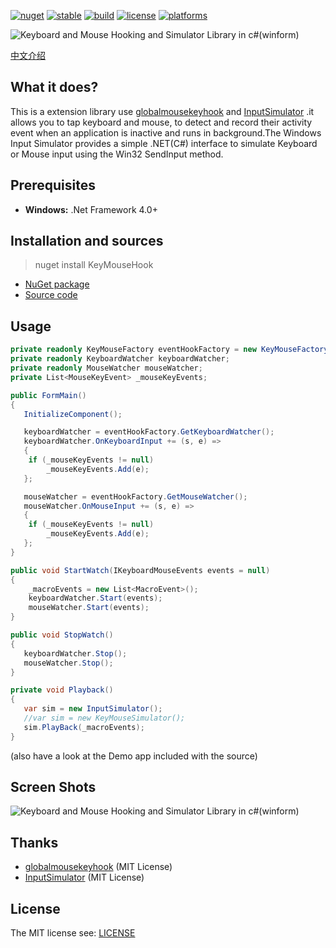 [![nuget][nuget-badge]][nuget-url]
[![stable](https://img.shields.io/badge/stable-stable-green.svg)](https://github.com/loamen/KeyMouseHook/) 
[![build](https://img.shields.io/shippable/5444c5ecb904a4b21567b0ff.svg)](https://travis-ci.org/loamen/KeyMouseHook)
[![license](https://img.shields.io/badge/license-MIT-red.svg?style=flat)](https://raw.githubusercontent.com/loamen/KeyMouseHook/master/LICENSE)
[![platforms](https://img.shields.io/badge/platform-Windows-yellow.svg?style=flat)]()

[nuget-badge]: https://img.shields.io/badge/nuget-v1.0.0-blue.svg
[nuget-url]: https://www.nuget.org/packages/KeyMouseHook
[source-url]: https://github.com/loamen/KeyMouseHook
[mousekeyhook-url]: https://github.com/gmamaladze/globalmousekeyhook
[inputsimulator-url]: https://github.com/michaelnoonan/inputsimulator
[readme-url]: https://github.com/loamen/KeyMouseHook/blob/master/README.zh-CN.md

![Keyboard and Mouse Hooking and Simulator Library in c#(winform)](https://github.com/loamen/KeyMouseHook/raw/master/documents/images/keyboard-mouse-hook-logo.png)

[中文介绍][readme-url]

## What it does?

This is a extension library use [globalmousekeyhook][mousekeyhook-url] and [InputSimulator][inputsimulator-url] .it allows you to tap keyboard and mouse, to detect and record their activity event when an application is inactive and runs in background.The Windows Input Simulator provides a simple .NET(C#) interface to simulate Keyboard or Mouse input using the Win32 SendInput method.

## Prerequisites

* **Windows:** .Net Framework 4.0+

## Installation and sources


> nuget install KeyMouseHook


* [NuGet package][nuget-url]
* [Source code][source-url]

## Usage

```csharp
private readonly KeyMouseFactory eventHookFactory = new KeyMouseFactory(HookType.GlobalEvents);
private readonly KeyboardWatcher keyboardWatcher;
private readonly MouseWatcher mouseWatcher;
private List<MouseKeyEvent> _mouseKeyEvents;

public FormMain()
{
   InitializeComponent();

   keyboardWatcher = eventHookFactory.GetKeyboardWatcher();
   keyboardWatcher.OnKeyboardInput += (s, e) =>
   {
	if (_mouseKeyEvents != null)
	    _mouseKeyEvents.Add(e);
   };

   mouseWatcher = eventHookFactory.GetMouseWatcher();
   mouseWatcher.OnMouseInput += (s, e) =>
   {
	if (_mouseKeyEvents != null)
	    _mouseKeyEvents.Add(e);
   };
}

public void StartWatch(IKeyboardMouseEvents events = null)
{
    _macroEvents = new List<MacroEvent>();
    keyboardWatcher.Start(events);
    mouseWatcher.Start(events);
}

public void StopWatch()
{
   keyboardWatcher.Stop();
   mouseWatcher.Stop();
}

private void Playback()
{
   var sim = new InputSimulator();
   //var sim = new KeyMouseSimulator();
   sim.PlayBack(_macroEvents);
}
```

(also have a look at the Demo app included with the source)

## Screen Shots

![Keyboard and Mouse Hooking and Simulator Library in c#(winform)](https://github.com/loamen/KeyMouseHook/raw/master/documents/images/screen-shots.png)

## Thanks

* [globalmousekeyhook][mousekeyhook-url] (MIT License)
* [InputSimulator][inputsimulator-url] (MIT License)

## License

The MIT license see: [LICENSE](https://github.com/loamen/KeyMouseHook/blob/master/LICENSE)

